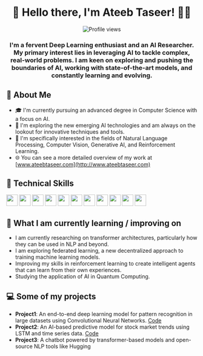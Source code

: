 <h1 align="center">👋 Hello there, I'm Ateeb Taseer! 👨‍💻</h1>

<div align="center">
  
![Profile views](https://gpvc.arturio.dev/[YourGithubUserName])

</div>

<div align="center">

  <h3>I'm a fervent Deep Learning enthusiast and an AI Researcher. My primary interest lies in leveraging AI to tackle complex, real-world problems. I am keen on exploring and pushing the boundaries of AI, working with state-of-the-art models, and constantly learning and evolving.</h3>

</div>

## 🚀 About Me

- 🎓 I'm currently pursuing an advanced degree in Computer Science with a focus on AI.
- 🌱 I'm exploring the new emerging AI technologies and am always on the lookout for innovative techniques and tools.
- 🧠 I'm specifically interested in the fields of Natural Language Processing, Computer Vision, Generative AI, and Reinforcement Learning.
- 🌐 You can see a more detailed overview of my work at [www.ateebtaseer.com](http://www.ateebtaseer.com)

## 💼 Technical Skills

<code><img height="30" src="https://img.icons8.com/color/48/000000/python.png"></code>
<code><img height="30" src="https://img.icons8.com/color/48/000000/c-plus-plus-logo.png"></code>
<code><img height="30" src="https://img.icons8.com/color/48/000000/java-coffee-cup-logo--v1.png"></code>
<code><img height="30" src="https://img.icons8.com/color/48/000000/javascript.png"></code>
<code><img height="30" src="https://img.icons8.com/color/48/000000/sql.png"></code>
<code><img height="30" src="https://img.icons8.com/color/48/000000/tensorflow.png"></code>
<code><img height="30" src="https://img.icons8.com/color/48/000000/pytorch.png"></code>
<code><img height="30" src="https://img.icons8.com/color/48/000000/keras.png"></code>
<code><img height="30" src="https://img.icons8.com/color/48/000000/git.png"></code>
<code><img height="30" src="https://img.icons8.com/color/48/000000/docker.png"></code>
<code><img height="30" src="https://img.icons8.com/color/48/000000/kubernetes.png"></code>

## 📖 What I am currently learning / improving on

- I am currently researching on transformer architectures, particularly how they can be used in NLP and beyond.
- I am exploring federated learning, a new decentralized approach to training machine learning models.
- Improving my skills in reinforcement learning to create intelligent agents that can learn from their own experiences.
- Studying the application of AI in Quantum Computing.

## 💻 Some of my projects

- **Project1**: An end-to-end deep learning model for pattern recognition in large datasets using Convolutional Neural Networks. [Code](https://github.com/YourGithubUserName/Project1)
- **Project2**: An AI-based predictive model for stock market trends using LSTM and time series data. [Code](https://github.com/YourGithubUserName/Project2)
- **Project3**: A chatbot powered by transformer-based models and open-source NLP tools like Hugging
